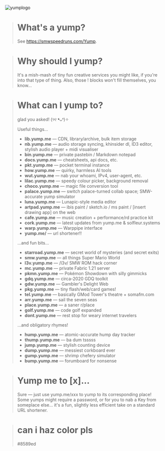 ![yumplogo](https://github.com/user-attachments/assets/025b5c14-e400-4a2f-b4bd-2738c82292a0)

> # What's a yump?
> See https://smwspeedruns.com/Yump. 

> # Why should I yump?
> It's a mish-mash of tiny fun creative services you might like, if you're into that type of thing. Also, those ! blocks won't fill themselves, you know... 

> # What can I yump to?
> glad you asked! (୨୧ ❛ᴗ❛)✧
>
> Useful things...
> - **lib.yump.me** — CDN, library/archive, bulk item storage
> - **nb.yump.me** — audio storage syncing, khinsider dl, ID3 editor, stylish audio player + midi visualiser
> - **bin.yump.me** — private pastebin / Markdown notepad
> - **docs.yump.me** — cheatsheets, api docs, etc.
> - **pkt.yump.me** — pocket terminal instance
> - **how.yump.me** — quirky, harmless AI tools
> - **wut.yump.me** — nab your whoami, IPv4, user-agent, etc.
> - **lilac.yump.me** — speedy colour picker, background removal
> - **choco.yump.me** — magic file conversion tool
> - **palace.yump.me** — switch palace-turned collab space; SMW-accurate yump simulator
> - **luna.yump.me** — Lunapic-style media editor
> - **artpad.yump.me** — ibis paint / sketch.io / ms paint / \[insert drawing app] on the web
> - **cafe.yump.me** — music creation + performance/rd practice kit
> - **cork.yump.me** — latest updates from yump.me & solfleur.systems
> - **warp.yump.me** — Warppipe interface
> - **yump.me/** — url shortener!!
> 
> ...and fun bits...
> - **starroad.yump.me** — secret world of mysteries (and secret exits)
> - **smw.yump.me** — all things Super Mario World 
> - **l3v.yump.me** — /l3v/ SMW ROM hack corner
> - **mc.yump.me** — private Fabric 1.21 server
> - **pkmn.yump.me** — Pokémon Showdown with silly gimmicks
> - **gdq.yump.me** — circa-2020 GDQ toolkit
> - **gdw.yump.me** — Gambler's Delight Web 
> - **pkg.yump.me** — tiny flash/web/card games!
> - **tel.yump.me** — basically GMod Tower's theatre + somafm.com
> - **arr.yump.me** — sail the seven seas
> - **place.yump.me** — a saner r/place
> - **golf.yump.me** — code golf expanded
> - **dont.yump.me** — rest stop for weary internet travelers
>
> ...and obligatory rhymes!
> - **hump.yump.me** — atomic-accurate hump day tracker
> - **thump.yump.me** — ba dum tsssss
> - **jump.yump.me** — stylish counting device
> - **dump.yump.me** — messiest corkboard ever
> - **gump.yump.me** — shrimp chefery simulator
> - **bump.yump.me** — forumboard for nonsense



> # Yump me to \[x]...
> Sure — just use yump.me/xxx to yump to its corresponding place! Some yumps might require a password, or for you to nab a Key from someplace else... it's a fun, slightly less efficient take on a standard URL shortener.

> # can i haz color pls
> #8589ed

